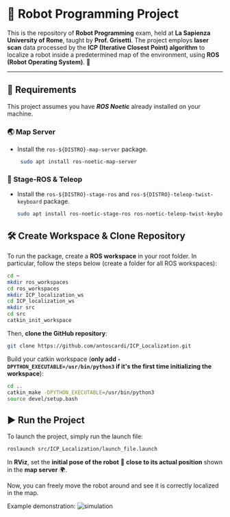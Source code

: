 # 🤖 Robot Programming Project
This is the repository of **Robot Programming** exam, held at **La Sapienza University of Rome**, taught by **Prof. Grisetti**.
The project employs **laser scan** data processed by the **ICP (Iterative Closest Point) algorithm** to localize a robot inside a predetermined map of the environment, using **ROS (Robot Operating System)**. 🚀  

---

## 📌 Requirements  

This project assumes you have **_ROS Noetic_** already installed on your machine.  

### 🌏 Map Server  
- Install the `ros-${DISTRO}-map-server` package.
   ```sh
    sudo apt install ros-noetic-map-server
   ```
### 🔭 Stage-ROS & Teleop
- Install the `ros-${DISTRO}-stage-ros` and `ros-${DISTRO}-teleop-twist-keyboard` package.
  ```sh
  sudo apt install ros-noetic-stage-ros ros-noetic-teleop-twist-keyboard
  ```
## 🛠️ Create Workspace & Clone Repository
To run the package, create a **ROS workspace** in your root folder.
In particular, follow the steps below (create a folder for all ROS workspaces):
```sh
cd ~
mkdir ros_workspaces
cd ros_workspaces
mkdir ICP_localization_ws
cd ICP_localization_ws
mkdir src
cd src
catkin_init_workspace
```
Then, **clone the GitHub repository**: 
```sh
git clone https://github.com/antoscardi/ICP_Localization.git
```

Build your catkin workspace (**only add `-DPYTHON_EXECUTABLE=/usr/bin/python3` if it's the first time initializing the workspace**): 
```sh
cd ..
catkin_make -DPYTHON_EXECUTABLE=/usr/bin/python3
source devel/setup.bash
```
## ▶️ Run the Project  
To launch the project, simply run the launch file:
```sh
roslaunch src/ICP_Localization/launch_file.launch
```
In **RViz**, set the **initial pose of the robot** 📍 **close to its actual position** shown in the **map server** 🌍.

Now, you can freely move the robot around and see it is correctly localized in the map.

Example demonstration: 
![simulation](temp.gif)



